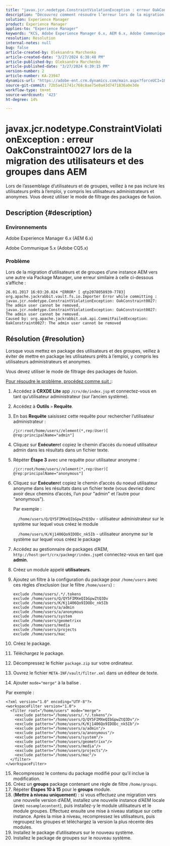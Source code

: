 ```yaml
---
title: "javax.jcr.nodetype.ConstraintViolationException : erreur OakConstraint0027 lors de la migration des utilisateurs et des groupes dans AEM"
description: "Découvrez comment résoudre l’erreur lors de la migration d’utilisateurs et de groupes d’une instance AEM vers une autre via Package Manager."
solution: Experience Manager
product: Experience Manager
applies-to: "Experience Manager"
keywords: "KCS, Adobe Experience Manager 6.x, AEM 6.x, Adobe Communique 5.x, Adobe CQ5.x, javax.jcr.nodetype.ConstraintViolationException : erreur OakConstraint0027, migration, utilisateur, groupe"
resolution: Resolution
internal-notes: null
bug: false
article-created-by: Oleksandra Marchenko
article-created-date: "3/27/2024 6:38:48 PM"
article-published-by: Oleksandra Marchenko
article-published-date: "3/27/2024 6:39:15 PM"
version-number: 2
article-number: KA-23947
dynamics-url: "https://adobe-ent.crm.dynamics.com/main.aspx?forceUCI=1&pagetype=entityrecord&etn=knowledgearticle&id=83c86e38-69ec-ee11-a203-6045bd045872"
source-git-commit: 72b5a421741c768c8ae75e0a43d7471836a0e3de
workflow-type: tm+mt
source-wordcount: '423'
ht-degree: 14%

---
```


# javax.jcr.nodetype.ConstraintViolationException : erreur OakConstraint0027 lors de la migration des utilisateurs et des groupes dans AEM


Lors de l’assemblage d’utilisateurs et de groupes, veillez à ne pas inclure les utilisateurs prêts à l’emploi, y compris les utilisateurs administrateurs et anonymes. Vous devez utiliser le mode de filtrage des packages de fusion.

## Description {#description}


### Environnements

Adobe Experience Manager 6.x (AEM 6.x)

Adobe Communique 5.x (Adobe CQ5.x)

### Problème

Lors de la migration d’utilisateurs et de groupes d’une instance AEM vers une autre via Package Manager, une erreur similaire à celle ci-dessous s’affiche :


```
26.01.2017 16:03:20.024 *ERROR* [ qtp2078058939-7783]  org.apache.jackrabbit.vault.fs.io.Importer Error while committing : javax.jcr.nodetype.ConstraintViolationException: OakConstraint0027: The admin user cannot be removed.
javax.jcr.nodetype.ConstraintViolationException: OakConstraint0027: The admin user cannot be removed.
Caused by: org.apache.jackrabbit.oak.api.CommitFailedException: OakConstraint0027: The admin user cannot be removed
```



## Résolution {#resolution}


Lorsque vous mettez en package des utilisateurs et des groupes, veillez à éviter de mettre en package les utilisateurs prêts à l’emploi, y compris les utilisateurs administrateurs et anonymes.

Vous devez utiliser le mode de filtrage des packages de fusion.

<u>Pour résoudre le problème, procédez comme suit :</u>:

1. Accédez à <b>CRXDE Lite</b> app `/crx/de/index.jsp` et connectez-vous en tant qu’utilisateur administrateur (sur l’ancien système).
2. Accédez à <b>Outils</b> `>`  <b>Requête</b>.
3. En bas <b>Requête</b> saisissez cette requête pour rechercher l’utilisateur administrateur :






   ```
   /jcr:root/home/users//element(*,rep:User)[ @rep:principalName="admin"]
   ```




4. Cliquez sur <b>Exécuter</b>et copiez le chemin d’accès du noeud utilisateur admin dans les résultats dans un fichier texte.
5. Répéter <b>Étape 3 </b>avec une requête pour utilisateur anonyme :






   ```
   /jcr:root/home/users//element(*,rep:User)[ @rep:principalName="anonymous"]
   ```




6. Cliquez sur <b>Exécuter</b>et copiez le chemin d’accès du noeud utilisateur anonyme dans les résultats dans un fichier texte (vous devriez donc avoir deux chemins d’accès, l’un pour &quot;admin&quot; et l’autre pour &quot;anonymous&quot;).

   Par exemple :

       `/home/users/Q/QY5FIMXeQIbGpwZtQ3Dv` - utilisateur administrateur sur le système sur lequel vous créez le module

       `/home/users/K/Kj1406Qo9IDODc_nk5Ib` - utilisateur anonyme sur le système sur lequel vous créez le package


7. Accédez au gestionnaire de packages d’AEM, `http://host:port/crx/packmgr/index.jsp`et connectez-vous en tant que <b>admin</b>.
8. Créez un module appelé <b>utilisateurs</b>.


9. Ajoutez un filtre à la configuration du package pour `/home/users` avec ces règles d’exclusion (sur le filtre `/home/users`) :




   ```
   exclude /home/users/.*/.tokens
   exclude /home/users/Q/QY5FIMXeQIbGpwZtQ3Dv
   exclude /home/users/K/Kj1406Qo9IDODc_nk5Ib
   exclude /home/users/a/admin
   exclude /home/users/a/anonymous
   exclude /home/users/system
   exclude /home/users/geometrixx
   exclude /home/users/media
   exclude /home/users/projects
   exclude /home/users/mac
   ```




10. Créez le package.
11. Téléchargez le package.
12. Décompressez le fichier `package.zip` sur votre ordinateur.
13. Ouvrez le fichier `META-INF/vault/filter.xml` dans un éditeur de texte.
14. Ajouter `mode="merge"` à la balise .

   Par exemple :




   ```
   <?xml version="1.0" encoding="UTF-8"?>
   <workspaceFilter version="1.0">
     <filter root="/home/users" mode="merge">
       <exclude pattern="/home/users/.*/.tokens"/>
       <exclude pattern="/home/users/Q/QY5FIMXeQIbGpwZtQ3Dv"/>
       <exclude pattern="/home/users/K/Kj1406Qo9IDODc_nk5Ib"/>
       <exclude pattern="/home/users/a/admin"/>
       <exclude pattern="/home/users/a/anonymous"/>
       <exclude pattern="/home/users/system"/>
       <exclude pattern="/home/users/geometrixx"/>
       <exclude pattern="/home/users/media"/>
       <exclude pattern="/home/users/projects"/>
       <exclude pattern="/home/users/mac"/>
     </filter>
   </workspaceFilter>
   ```




15. Recompressez le contenu du package modifié pour qu’il inclue la modification.
16. Créez un <b>groups</b> package contenant une règle de filtre `/home/groups`.
17. Répéter <b>Étapes 10 à 15</b> pour le <b>groups</b> module.
18. (<b>Mettre à niveau uniquement</b>) : si vous effectuez une migration vers une nouvelle version d’AEM, installez une nouvelle instance d’AEM locale (avec `nosamplecontent`), puis installez-y le module utilisateurs et le module groupes. Effectuez ensuite une mise à niveau statique sur cette instance. Après la mise à niveau, recompressez les utilisateurs, puis regroupez les groupes et téléchargez la version la plus récente des modules.
19. Installez le package d’utilisateurs sur le nouveau système.
20. Installez le package de groupes sur le nouveau système.



